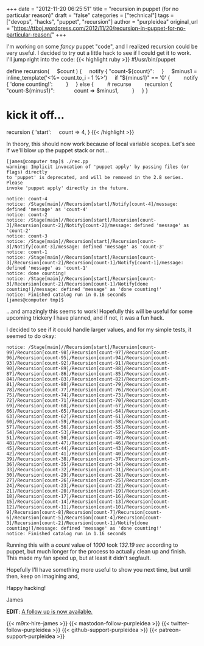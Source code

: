 +++
date = "2012-11-20 06:25:51"
title = "recursion in puppet (for no particular reason)"
draft = "false"
categories = ["technical"]
tags = ["devops", "hacks", "puppet", "recursion"]
author = "purpleidea"
original_url = "https://ttboj.wordpress.com/2012/11/20/recursion-in-puppet-for-no-particular-reason/"
+++

I'm working on some <em>fancy</em> puppet "code", and I realized recursion could be very useful. I decided to try out a little hack to see if I could get it to work. I'll jump right into the code:
{{< highlight ruby >}}
#!/usr/bin/puppet

define recursion(
    $count
) {
    notify { "count-${count}":
    }
    $minus1 = inline_template('<%= count.to_i - 1 %>')
    if "${minus1}" == '0' {
        notify { 'done counting!':
        }
    } else {
        # recurse
        recursion { "count-${minus1}":
            count => $minus1,
        }
    }
}

# kick it off...
recursion { 'start':
    count => 4,
}
{{< /highlight >}}

In theory, this should now work because of local variable scopes. Let's see if we'll blow up the puppet stack or not...
```
[james@computer tmp]$ ./rec.pp 
warning: Implicit invocation of 'puppet apply' by passing files (or flags) directly
to 'puppet' is deprecated, and will be removed in the 2.8 series.  Please
invoke 'puppet apply' directly in the future.

notice: count-4
notice: /Stage[main]//Recursion[start]/Notify[count-4]/message: defined 'message' as 'count-4'
notice: count-2
notice: /Stage[main]//Recursion[start]/Recursion[count-3]/Recursion[count-2]/Notify[count-2]/message: defined 'message' as 'count-2'
notice: count-3
notice: /Stage[main]//Recursion[start]/Recursion[count-3]/Notify[count-3]/message: defined 'message' as 'count-3'
notice: count-1
notice: /Stage[main]//Recursion[start]/Recursion[count-3]/Recursion[count-2]/Recursion[count-1]/Notify[count-1]/message: defined 'message' as 'count-1'
notice: done counting!
notice: /Stage[main]//Recursion[start]/Recursion[count-3]/Recursion[count-2]/Recursion[count-1]/Notify[done counting!]/message: defined 'message' as 'done counting!'
notice: Finished catalog run in 0.16 seconds
[james@computer tmp]$
```
...and amazingly this seems to work! Hopefully this will be useful for some upcoming trickery I have planned, and if not, it was a fun hack.

I decided to see if it could handle larger values, and for my simple tests, it seemed to do okay:
```
notice: /Stage[main]//Recursion[start]/Recursion[count-99]/Recursion[count-98]/Recursion[count-97]/Recursion[count-96]/Recursion[count-95]/Recursion[count-94]/Recursion[count-93]/Recursion[count-92]/Recursion[count-91]/Recursion[count-90]/Recursion[count-89]/Recursion[count-88]/Recursion[count-87]/Recursion[count-86]/Recursion[count-85]/Recursion[count-84]/Recursion[count-83]/Recursion[count-82]/Recursion[count-81]/Recursion[count-80]/Recursion[count-79]/Recursion[count-78]/Recursion[count-77]/Recursion[count-76]/Recursion[count-75]/Recursion[count-74]/Recursion[count-73]/Recursion[count-72]/Recursion[count-71]/Recursion[count-70]/Recursion[count-69]/Recursion[count-68]/Recursion[count-67]/Recursion[count-66]/Recursion[count-65]/Recursion[count-64]/Recursion[count-63]/Recursion[count-62]/Recursion[count-61]/Recursion[count-60]/Recursion[count-59]/Recursion[count-58]/Recursion[count-57]/Recursion[count-56]/Recursion[count-55]/Recursion[count-54]/Recursion[count-53]/Recursion[count-52]/Recursion[count-51]/Recursion[count-50]/Recursion[count-49]/Recursion[count-48]/Recursion[count-47]/Recursion[count-46]/Recursion[count-45]/Recursion[count-44]/Recursion[count-43]/Recursion[count-42]/Recursion[count-41]/Recursion[count-40]/Recursion[count-39]/Recursion[count-38]/Recursion[count-37]/Recursion[count-36]/Recursion[count-35]/Recursion[count-34]/Recursion[count-33]/Recursion[count-32]/Recursion[count-31]/Recursion[count-30]/Recursion[count-29]/Recursion[count-28]/Recursion[count-27]/Recursion[count-26]/Recursion[count-25]/Recursion[count-24]/Recursion[count-23]/Recursion[count-22]/Recursion[count-21]/Recursion[count-20]/Recursion[count-19]/Recursion[count-18]/Recursion[count-17]/Recursion[count-16]/Recursion[count-15]/Recursion[count-14]/Recursion[count-13]/Recursion[count-12]/Recursion[count-11]/Recursion[count-10]/Recursion[count-9]/Recursion[count-8]/Recursion[count-7]/Recursion[count-6]/Recursion[count-5]/Recursion[count-4]/Recursion[count-3]/Recursion[count-2]/Recursion[count-1]/Notify[done counting!]/message: defined 'message' as 'done counting!'
notice: Finished catalog run in 1.16 seconds
```
Running this with a <em>count</em> value of <em>1000</em> took <em>132.19 sec</em> according to puppet, but much longer for the process to actually clean up and finish. This made my fan speed up, but at least it didn't segfault.

Hopefully I'll have something more useful to show you next time, but until then, keep on imagining and,

Happy hacking!

James

<strong>EDIT</strong>: <a title="Advanced recursion and memoization in Puppet" href="/blog/2013/11/27/advanced-recursion-and-memoization-in-puppet/">A follow up is now available.</a>

{{< m9rx-hire-james >}}
{{< mastodon-follow-purpleidea >}}
{{< twitter-follow-purpleidea >}}
{{< github-support-purpleidea >}}
{{< patreon-support-purpleidea >}}
